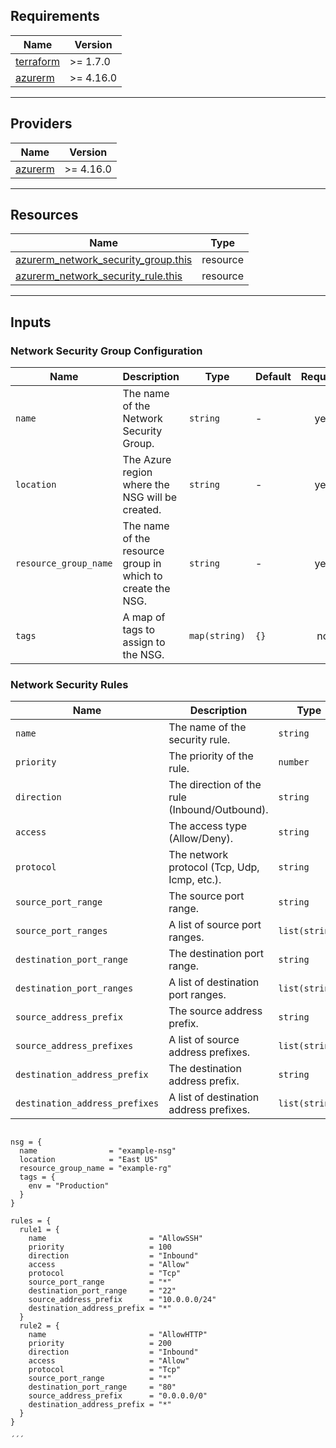 ## Requirements

| Name | Version |
|------|---------|
| <a name="requirement_terraform"></a> [terraform](#requirement\_terraform) | >= 1.7.0 |
| <a name="requirement_azurerm"></a> [azurerm](#requirement\_azurerm) | >= 4.16.0 |

---

## Providers

| Name | Version |
|------|---------|
| <a name="provider_azurerm"></a> [azurerm](#provider\_azurerm) | >= 4.16.0 |

---

## Resources

| Name | Type |
|------|------|
| [azurerm_network_security_group.this](https://registry.terraform.io/providers/hashicorp/azurerm/4.16.0/docs/resources/network_security_group) | resource |
| [azurerm_network_security_rule.this](https://registry.terraform.io/providers/hashicorp/azurerm/4.16.0/docs/resources/network_security_rule) | resource |

---

## Inputs

### Network Security Group Configuration

| Name | Description | Type | Default | Required |
|------|-------------|------|---------|:--------:|
| `name` | The name of the Network Security Group. | `string` | - | yes |
| `location` | The Azure region where the NSG will be created. | `string` | - | yes |
| `resource_group_name` | The name of the resource group in which to create the NSG. | `string` | - | yes |
| `tags` | A map of tags to assign to the NSG. | `map(string)` | `{}` | no |

### Network Security Rules

| Name | Description | Type | Default | Required |
|------|-------------|------|---------|:--------:|
| `name` | The name of the security rule. | `string` | - | yes |
| `priority` | The priority of the rule. | `number` | - | yes |
| `direction` | The direction of the rule (Inbound/Outbound). | `string` | - | yes |
| `access` | The access type (Allow/Deny). | `string` | - | yes |
| `protocol` | The network protocol (Tcp, Udp, Icmp, etc.). | `string` | - | yes |
| `source_port_range` | The source port range. | `string` | - | no |
| `source_port_ranges` | A list of source port ranges. | `list(string)` | - | no |
| `destination_port_range` | The destination port range. | `string` | - | no |
| `destination_port_ranges` | A list of destination port ranges. | `list(string)` | - | no |
| `source_address_prefix` | The source address prefix. | `string` | - | no |
| `source_address_prefixes` | A list of source address prefixes. | `list(string)` | - | no |
| `destination_address_prefix` | The destination address prefix. | `string` | - | no |
| `destination_address_prefixes` | A list of destination address prefixes. | `list(string)` | - | no |

```hcl

nsg = {
  name                = "example-nsg"
  location            = "East US"
  resource_group_name = "example-rg"
  tags = {
    env = "Production"
  }
}

rules = {
  rule1 = {
    name                       = "AllowSSH"
    priority                   = 100
    direction                  = "Inbound"
    access                     = "Allow"
    protocol                   = "Tcp"
    source_port_range          = "*"
    destination_port_range     = "22"
    source_address_prefix      = "10.0.0.0/24"
    destination_address_prefix = "*"
  }
  rule2 = {
    name                       = "AllowHTTP"
    priority                   = 200
    direction                  = "Inbound"
    access                     = "Allow"
    protocol                   = "Tcp"
    source_port_range          = "*"
    destination_port_range     = "80"
    source_address_prefix      = "0.0.0.0/0"
    destination_address_prefix = "*"
  }
}

´´´
